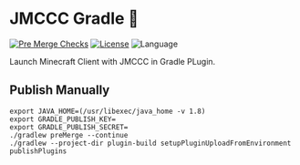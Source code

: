 # JMCCC Gradle 🐘

[![Pre Merge Checks](https://github.com/xfl03/JmcccGradle/workflows/Pre%20Merge%20Checks/badge.svg)](https://github.com/xfl03/JmcccGradle/actions?query=workflow%3A%22Pre+Merge+Checks%22)  [![License](https://img.shields.io/github/license/xfl03/JmcccGradle.svg)](LICENSE) ![Language](https://img.shields.io/github/languages/top/xfl03/JmcccGradle?color=blue&logo=kotlin)

Launch Minecraft Client with JMCCC in Gradle PLugin.

## Publish Manually
```shell
export JAVA_HOME=(/usr/libexec/java_home -v 1.8)
export GRADLE_PUBLISH_KEY=
export GRADLE_PUBLISH_SECRET=
./gradlew preMerge --continue
./gradlew --project-dir plugin-build setupPluginUploadFromEnvironment publishPlugins
```
